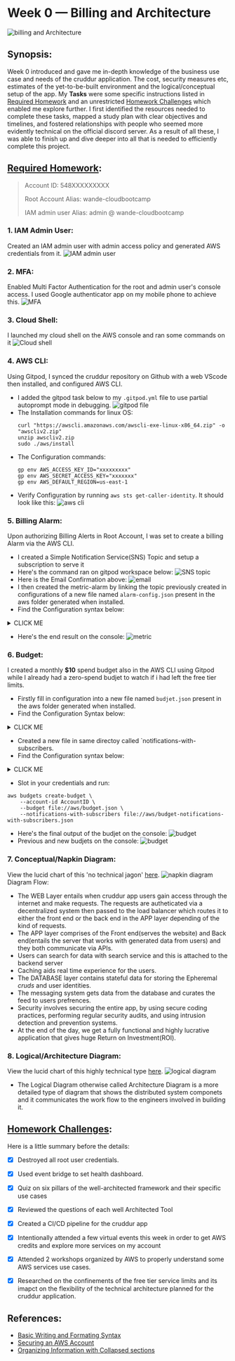 # Week 0 — Billing and Architecture
![billing and Architecture](assets/wk0/week0.png)

## Synopsis:
Week 0 introduced and gave me in-depth knowledge of the business use case and needs of the cruddur application. The cost, security measures etc, estimates of the yet-to-be-built environment and the logical/conceptual setup of the app. My **Tasks** were some specific instructions listed in [Required Homework](#required) and an unrestricted [Homework Challenges](#challenges) which enabled me explore further. I first identified the resources needed to complete these tasks, mapped a study plan with clear objectives and timelines, and fostered relationships with people who seemed more evidently technical on the official discord server. As a result of all these, I was able to finish up and dive deeper into all that is needed to efficiently complete this project. 
 
## [Required Homework](#required):
> Account ID: 548XXXXXXXXX
>
> Root Account Alias: wande-cloudbootcamp
>
> IAM admin user Alias: admin @ wande-cloudbootcamp


### 1. IAM Admin User:
Created an IAM admin user with admin access policy and generated AWS credentials from it.
![IAM admin user](assets/wk0/user.png)
### 2. MFA: 
Enabled Multi Factor Authentication for the root and admin user's console access. I used Google authenticator app on my mobile phone to achieve this.
![MFA](assets/wk0/mfa2.png)
### 3. Cloud Shell: 
I launched my cloud shell on the AWS console and ran some commands on it
![Cloud shell](assets/wk0/cshell.png)
### 4. AWS CLI: 
Using Gitpod, I synced the cruddur repository on Github with a web VScode then installed, and configured AWS CLI. 
- I added the gitpod task below to my `.gitpod.yml` file to use partial autoprompt mode in debugging.
![gitpod file](assets/wk0/gitpod.png)
- The Installation commands for linux OS:
	```shell
	curl "https://awscli.amazonaws.com/awscli-exe-linux-x86_64.zip" -o "awscliv2.zip"
	unzip awscliv2.zip
	sudo ./aws/install
	```
- The Configuration commands:
	```shell
	gp env AWS_ACCESS_KEY_ID="xxxxxxxxx"
	gp env AWS_SECRET_ACCESS_KEY="xxxxxxx"
	gp env AWS_DEFAULT_REGION=us-east-1
	```
- Verify Configuration by running `aws sts get-caller-identity`. It should look like this:
![aws cli](assets/wk0/confirmconfigure.png)

### 5. Billing Alarm:
Upon authorizing Billing Alerts in Root Account, I was set to create a billing Alarm via the AWS CLI.
* I created a Simple Notification Service(SNS) Topic and setup a subscription to serve it
* Here's the command ran on gitpod workspace below:
![SNS topic](assets/wk0/snsconfig.png)
* Here is the Email Confirmation above:
![email](assets/wk0/snsconfirmed.png)
* I then created the metric-alarm by linking the topic previously created in configurations of a new file named `alarm-config.json` present in the aws folder generated when installed.
* Find the Configuration syntax below:

<details><summary>CLICK ME</summary>

```json
{
    "AlarmName": "DailyEstimatedCharges",
    "AlarmDescription": "This alarm would be triggered if the daily estimated charges exceeds 10$",
    "ActionsEnabled": true,
    "AlarmActions": [
        "arn:aws:sns:us-east-1:548xxxxxxxxx:billing-alarm"
    ],
    "EvaluationPeriods": 1,
    "DatapointsToAlarm": 1,
    "Threshold": 10,
    "ComparisonOperator": "GreaterThanOrEqualToThreshold",
    "TreatMissingData": "breaching",
    "Metrics": [{
        "Id": "m1",
        "MetricStat": {
            "Metric": {
                "Namespace": "AWS/Billing",
                "MetricName": "EstimatedCharges",
                "Dimensions": [{
                    "Name": "Currency",
                    "Value": "USD"
                }]
            },
            "Period": 86400,
            "Stat": "Maximum"
        },
        "ReturnData": false
    },
    {
        "Id": "e1",
        "Expression": "IF(RATE(m1)>0,RATE(m1)*86400,0)",
        "Label": "DailyEstimatedCharges",
        "ReturnData": true
    }]
}
```
</details>

* Here's the end result on the console:
![metric](assets/wk0/metrics.png)
### 6. Budget: 
I created a monthly **$10** spend budget also in the AWS CLI using Gitpod while I already had a zero-spend budjet to watch if i had left the free tier limits.
- Firstly fill in configuration into a new file named `budjet.json` present in the aws folder generated when installed.
- Find the Configuration Syntax below:

<details><summary>CLICK ME</summary>

```json
{
    "BudgetLimit": {
        "Amount": "10",
        "Unit": "USD"
    },
    "BudgetName": "Go Away Sapa",
    "BudgetType": "COST",
    "CostFilters": {
        "TagKeyValue": [
            "user:Key$value1",
            "user:Key$value2"
        ]
    },
    "CostTypes": {
        "IncludeCredit": true,
        "IncludeDiscount": true,
        "IncludeOtherSubscription": true,
        "IncludeRecurring": true,
        "IncludeRefund": true,
        "IncludeSubscription": true,
        "IncludeSupport": true,
        "IncludeTax": true,
        "IncludeUpfront": true,
        "UseBlended": false
    },
    "TimePeriod": {
        "Start": 1477958399,
        "End": 3706473600
    },
    "TimeUnit": "MONTHLY"
}
```
</details>

- Created a new file in same directoy called `notifications-with-subscribers.
- Find the Configuration syntax below:

<details><summary>CLICK ME</summary>

```json
[
    {
        "Notification": {
            "ComparisonOperator": "GREATER_THAN",
            "NotificationType": "ACTUAL",
            "Threshold": 60,
            "ThresholdType": "PERCENTAGE"
        },
        "Subscribers": [
            {
                "Address": "xxxxxxxxgmail.com",
                "SubscriptionType": "EMAIL"
            }
        ]
    }
]
```

</details>

- Slot in your credentials and run:
```shell
aws budgets create-budget \
    --account-id AccountID \
    --budget file://aws/budget.json \
    --notifications-with-subscribers file://aws/budget-notifications-with-subscribers.json
``` 
- Here's the final output of the budjet on the console:
![budget](assets/wk0/budget.png)
- Previous and new budjets on the console:
![budget](assets/wk0/combinedbudjet.png)
### 7. Conceptual/Napkin Diagram: 
View the lucid chart of this 'no technical jagon' [here](https://lucid.app/lucidchart/da34a832-f420-41d2-b821-dd99199001f5/edit?viewport_loc=-540%2C-150%2C3180%2C1620%2C0_0&invitationId=inv_7b6ebe3b-c751-47cf-8046-03f49f44ffe5).
![napkin diagram](assets/wk0/napkin1.png)
Diagram Flow:
- The WEB Layer entails when cruddur app users gain access through the internet and make requests. The requests are autheticated via a decentralized system then passed to the load balancer which routes it to either the front end or the back end in the APP layer depending of the kind of requests.
- The APP layer comprises of the Front end(serves the website) and Back end(entails the server that works with generated data from users) and they both communicate via APIs.
- Users can search for data with search service and this is attached to the backend server
- Caching aids real time experience for the users.
- The DATABASE layer contains stateful data for storing the Epheremal *cruds* and user identities.
- The messaging system gets data from the database and curates the feed to users prefrences.
- Security involves securing the entire app, by using secure coding practices, performing regular security audits, and using intrusion detection and prevention systems.
- At the end of the day, we get a fully functional and highly lucrative application that gives huge Return on Investment(ROI).
### 8. Logical/Architecture Diagram:
View the lucid chart of this highly technical type [here](https://lucid.app/lucidchart/6855340c-c655-4009-ae53-7a8ad1480d26/edit?viewport_loc=-526%2C8%2C3184%2C1660%2C0_0&invitationId=inv_c791bc55-d016-4ae5-810c-3432121e2c59).
![logical diagram](assets/wk0/logical.png)
- The Logical Diagram otherwise called Architecture Diagram is a more detailed type of diagram that shows the distributed system componets and it communicates the work flow to the engineers involved in building it.

## [Homework Challenges](#challenges):
Here is a little summary before the details:
- [x] Destroyed all root user credentials.
- [x] Used event bridge to set health dashboard.
- [x] Quiz on six pillars of the well-architected framework and their specific use cases
- [x] Reviewed the questions of each well Architected Tool
- [x] Created a CI/CD pipeline for the cruddur app 
- [x] Intentionally attended a few virtual events this week in order to get AWS credits and explore more services on my account
- [x] Attended 2 workshops organized by AWS to properly understand some AWS services use cases.
- [x] Researched on the confinements of the free tier service limits and its imapct on the flexibility of the technical architecture planned for the cruddur application.


## References:
* [Basic Writing and Formating Syntax](https://docs.github.com/en/get-started/writing-on-github/getting-started-with-writing-and-formatting-on-github/basic-writing-and-formatting-syntax)
* [Securing an AWS Account](https://learn.cantrill.io/courses)
* [Organizing Information with Collapsed sections](https://docs.github.com/en/get-started/writing-on-github/working-with-advanced-formatting/organizing-information-with-collapsed-sections)
